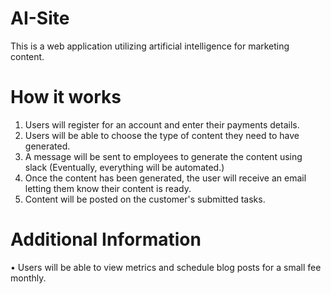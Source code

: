 # AI-Site
This is a web application utilizing artificial intelligence for marketing content. 

# How it works
1. Users will register for an account and enter their payments details. 
2. Users will be able to choose the type of content they need to have generated.
3. A message will be sent to employees to generate the content using slack (Eventually, everything will be automated.)
4. Once the content has been generated, the user will receive an email letting them know their content is ready. 
5. Content will be posted on the customer's submitted tasks.

# Additional Information

&bull; Users will be able to view metrics and schedule blog posts for a small fee monthly. 